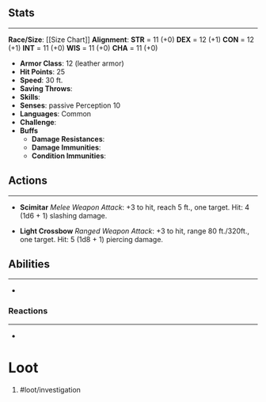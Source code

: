
## Stats
---
**Race/Size**:
	[[Size Chart]]
**Alignment**:
	**STR** = 11 (+0)
	**DEX** = 12 (+1)
	**CON** = 12 (+1)
	**INT** = 11 (+0)
	**WIS** = 11 (+0)
	**CHA** = 11 (+0)
-   **Armor Class**: 12 (leather armor)
-   **Hit Points**: 25
-   **Speed**: 30 ft.
-   **Saving Throws**:
-   **Skills**:
-   **Senses**: passive Perception 10
-   **Languages**: Common
-   **Challenge**: 
-   **Buffs**
	-   **Damage Resistances**:
	-   **Damage Immunities**:
	-   **Condition Immunities**:

## Actions
---
- **Scimitar** *Melee Weapon Attack*: +3 to hit, reach 5 ft., one target. Hit: 4 (1d6 + 1) slashing damage.

- **Light Crossbow** *Ranged Weapon Attack*: +3 to hit, range 80 ft./320ft., one target. Hit: 5 (1d8 + 1) piercing damage.

## Abilities
---
- 

### Reactions
---
- 

# Loot
1. #loot/investigation 
	
